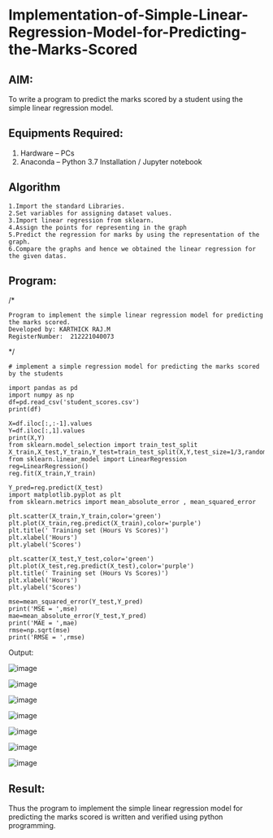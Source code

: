 # Implementation-of-Simple-Linear-Regression-Model-for-Predicting-the-Marks-Scored

## AIM:
To write a program to predict the marks scored by a student using the simple linear regression model.

## Equipments Required:
1. Hardware – PCs
2. Anaconda – Python 3.7 Installation / Jupyter notebook

## Algorithm
```
1.Import the standard Libraries.
2.Set variables for assigning dataset values.
3.Import linear regression from sklearn.
4.Assign the points for representing in the graph
5.Predict the regression for marks by using the representation of the graph.
6.Compare the graphs and hence we obtained the linear regression for the given datas.
```
## Program:
/*
```
Program to implement the simple linear regression model for predicting the marks scored.
Developed by: KARTHICK RAJ.M
RegisterNumber:  212221040073
```
*/

```
# implement a simple regression model for predicting the marks scored by the students

import pandas as pd
import numpy as np
df=pd.read_csv('student_scores.csv')
print(df)

X=df.iloc[:,:-1].values
Y=df.iloc[:,1].values
print(X,Y)
from sklearn.model_selection import train_test_split
X_train,X_test,Y_train,Y_test=train_test_split(X,Y,test_size=1/3,random_state=0)
from sklearn.linear_model import LinearRegression
reg=LinearRegression()
reg.fit(X_train,Y_train)

Y_pred=reg.predict(X_test)
import matplotlib.pyplot as plt
from sklearn.metrics import mean_absolute_error , mean_squared_error

plt.scatter(X_train,Y_train,color='green')
plt.plot(X_train,reg.predict(X_train),color='purple')
plt.title(' Training set (Hours Vs Scores)')
plt.xlabel('Hours')
plt.ylabel('Scores')

plt.scatter(X_test,Y_test,color='green')
plt.plot(X_test,reg.predict(X_test),color='purple')
plt.title(' Training set (Hours Vs Scores)')
plt.xlabel('Hours')
plt.ylabel('Scores')

mse=mean_squared_error(Y_test,Y_pred)
print('MSE = ',mse)
mae=mean_absolute_error(Y_test,Y_pred)
print('MAE = ',mae)
rmse=np.sqrt(mse)
print('RMSE = ',rmse)
```








 Output:


![image](https://user-images.githubusercontent.com/128134963/228480273-53cb6549-4654-4ad5-910f-de5017b4a394.png)


![image](https://user-images.githubusercontent.com/128134963/228480342-6b3609f0-0817-4059-b6cf-bc5385c095b7.png)


![image](https://user-images.githubusercontent.com/128134963/228480373-8445c7b9-b9ce-4716-953c-7edb87d42df4.png)





![image](https://user-images.githubusercontent.com/128134963/228480429-a0108939-aa76-4562-9f7d-4a9a0d4a4261.png)



![image](https://user-images.githubusercontent.com/128134963/228480489-946ec4d6-a298-4664-a84c-22c4429eb074.png)



![image](https://user-images.githubusercontent.com/128134963/228480522-08024e59-869f-404c-80d1-02a28f8dbb1d.png)



![image](https://user-images.githubusercontent.com/128134963/228480562-c0294653-64f5-4252-8914-dadd9558884f.png)



## Result:
Thus the program to implement the simple linear regression model for predicting the marks scored is written and verified using python programming.
